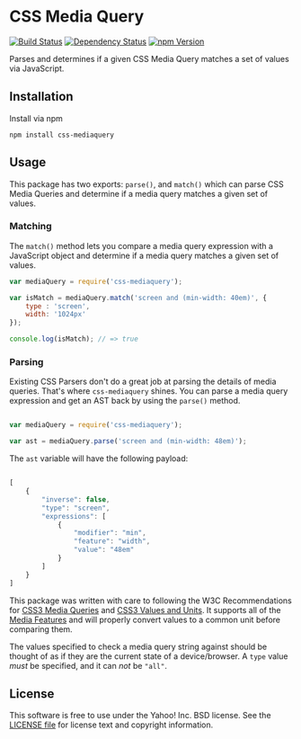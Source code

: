 CSS Media Query
===============

[![Build Status](https://travis-ci.org/ericf/css-mediaquery.png?branch=master)](https://travis-ci.org/ericf/css-mediaquery)
[![Dependency Status](https://gemnasium.com/ericf/css-mediaquery.png)](https://gemnasium.com/ericf/css-mediaquery)
[![npm Version](https://badge.fury.io/js/css-mediaquery.png)](https://npmjs.org/package/css-mediaquery)

Parses and determines if a given CSS Media Query matches a set of values via
JavaScript.

Installation
------------

Install via npm

```
npm install css-mediaquery
```

Usage
-----

This package has two exports: `parse()`, and `match()` which can parse CSS Media
Queries and determine if a media query matches a given set of values.

### Matching

The `match()` method lets you compare a media query expression with a JavaScript object and determine if a media query matches a given set of values.

```javascript
var mediaQuery = require('css-mediaquery');

var isMatch = mediaQuery.match('screen and (min-width: 40em)', {
    type : 'screen',
    width: '1024px'
});

console.log(isMatch); // => true
```

### Parsing

Existing CSS Parsers don't do a great job at parsing the details of media queries. That's where `css-mediaquery` shines. You can parse a media query expression and get an AST back by using the `parse()` method.

```javascript

var mediaQuery = require('css-mediaquery');

var ast = mediaQuery.parse('screen and (min-width: 48em)');
```

The `ast` variable will have the following payload:

```javascript

[
    {
        "inverse": false,
        "type": "screen",
        "expressions": [
            {
                "modifier": "min",
                "feature": "width",
                "value": "48em"
            }
        ]
    }
]

```

This package was written with care to following the W3C Recommendations for
[CSS3 Media Queries][w3c-mq] and [CSS3 Values and Units][w3c-vu]. It supports
all of the [Media Features][w3c-mq-features] and will properly convert values to
a common unit before comparing them.


The values specified to check a media query string against should be thought of
as if they are the current state of a device/browser. A `type` value _must_ be specified, and it can _not_ be `"all"`.


[w3c-mq]: http://www.w3.org/TR/css3-mediaqueries/
[w3c-mq-features]: http://www.w3.org/TR/css3-mediaqueries/#media1
[w3c-vu]: http://www.w3.org/TR/css3-values/


License
-------

This software is free to use under the Yahoo! Inc. BSD license.
See the [LICENSE file][] for license text and copyright information.


[LICENSE file]: https://github.com/ericf/css-mediaquery/blob/master/LICENSE
